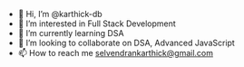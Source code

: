 - 👋 Hi, I’m @karthick-db
- 👀 I’m interested in Full Stack Development
- 🌱 I’m currently learning DSA
- 💞️ I’m looking to collaborate on DSA, Advanced JavaScript
- 📫 How to reach me selvendrankarthick@gmail.com

<!---
karthick-db/karthick-db is a ✨ special ✨ repository because its `README.md` (this file) appears on your GitHub profile.
You can click the Preview link to take a look at your changes.
--->
